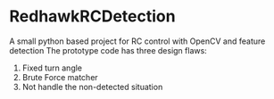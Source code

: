 # RedhawkRCDetection
A small python based project for RC control with OpenCV and feature detection
The prototype code has three design flaws:
1. Fixed turn angle
2. Brute Force matcher
3. Not handle the non-detected situation
